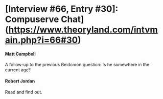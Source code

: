 # [Interview #66, Entry #30]: Compuserve Chat](https://www.theoryland.com/intvmain.php?i=66#30)

#### Matt Campbell

A follow-up to the previous Beidomon question: Is he somewhere in the current age?

#### Robert Jordan

Read and find out.

